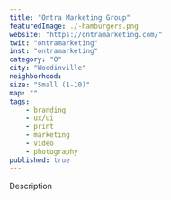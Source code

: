 ```yaml
---
title: "Ontra Marketing Group"
featuredImage: ./-hamburgers.png
website: "https://ontramarketing.com/"
twit: "ontramarketing"
inst: "ontramarketing"
category: "O"
city: "Woodinville"
neighborhood:
size: "Small (1-10)"
map: ""
tags:
    - branding
    - ux/ui
    - print
    - marketing
    - video
    - photography
published: true
---
```


Description
